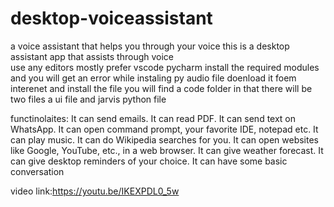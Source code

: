 # desktop-voiceassistant
a voice assistant that helps you through your voice
this is a desktop assistant app that assists through voice  
use any editors  mostly prefer vscode pycharm install the required modules and  you will get an error while instaling py audio file doenload it foem interenet and install the file
you  will find a  code folder in that there  will be two files a ui file and jarvis python file  

functinolaites:
It can send emails.
It can read PDF.
It can send text on WhatsApp.
It can open command prompt, your favorite IDE, notepad etc.
It can play music.
It can do Wikipedia searches for you.
It can open websites like Google, YouTube, etc., in a web browser.
It can give weather forecast.
It can give desktop reminders of your choice.
It can have some basic conversation



video link:https://youtu.be/IKEXPDL0_5w
